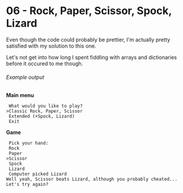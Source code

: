 ﻿# 06 - Rock, Paper, Scissor, Spock, Lizard

Even though the code could probably be prettier, I'm actually pretty satisfied with my solution to this one.

Let's not get into how long I spent fiddling with arrays and dictionaries before it occured to me though.

###### Example output

**Main menu**
```
 What would you like to play?
>Classic Rock, Paper, Scissor
 Extended (+Spock, Lizard)
 Exit
```

**Game**
```
 Pick your hand:
 Rock
 Paper
>Scissor
 Spock
 Lizard
 Computer picked Lizard
Well yeah, Scissor beats Lizard, although you probably cheated... Let's try again?
```
